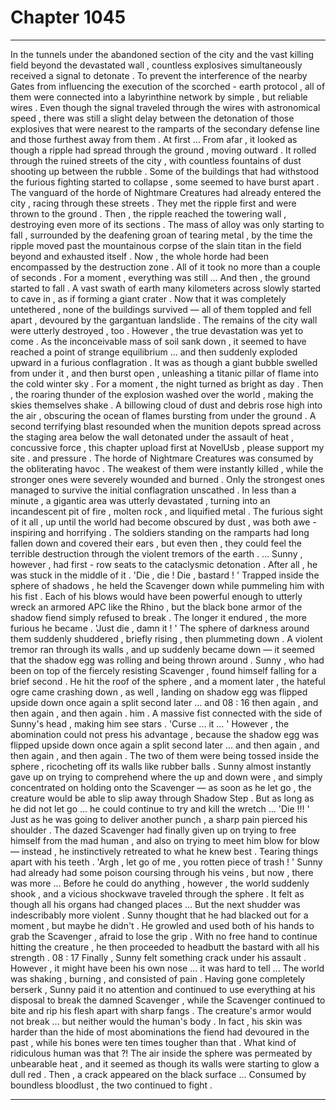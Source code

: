 
# Chapter 1045


---

In the tunnels under the abandoned section of the city and the vast killing field beyond the devastated wall , countless explosives simultaneously received a signal to detonate . To prevent the interference of the nearby Gates from influencing the execution of the scorched - earth protocol , all of them were connected into a labyrinthine network by simple , but reliable wires .
Even though the signal traveled through the wires with astronomical speed , there was still a slight delay between the detonation of those explosives that were nearest to the ramparts of the secondary defense line and those furthest away from them .
At first ...
From afar , it looked as though a ripple had spread through the ground , moving outward . It rolled through the ruined streets of the city , with countless fountains of dust shooting up between the rubble . Some of the buildings that had withstood the furious fighting started to collapse , some seemed to have burst apart .
The vanguard of the horde of Nightmare Creatures had already entered the city , racing through these streets . They met the ripple first and were thrown to the ground .
Then , the ripple reached the towering wall , destroying even more of its sections . The mass of alloy was only starting to fall , surrounded by the deafening groan of tearing metal , by the time the ripple moved past the mountainous corpse of the slain titan in the field beyond and exhausted itself . Now , the whole horde had been encompassed by the destruction zone .
All of it took no more than a couple of seconds .
For a moment , everything was still ...
And then , the ground started to fall .
A vast swath of earth many kilometers across slowly started to cave in , as if forming a giant crater . Now that it was completely untethered , none of the buildings survived — all of them toppled and fell apart , devoured by the gargantuan landslide . The remains of the city wall were utterly destroyed , too .
However , the true devastation was yet to come .
As the inconceivable mass of soil sank down , it seemed to have reached a point of strange equilibrium ... and then suddenly exploded upward in a furious conflagration . It was as though a giant bubble swelled from under it , and then burst open , unleashing a titanic pillar of flame into the cold winter sky .
For a moment , the night turned as bright as day .
Then , the roaring thunder of the explosion washed over the world , making the skies themselves shake . A billowing cloud of dust and debris rose high into the air , obscuring the ocean of flames bursting from under the ground . A second terrifying blast resounded when the munition depots spread across the staging area below the wall detonated under the assault of heat , concussive force , this chapter upload first at NovelUsb , please support my site . and pressure .
The horde of Nightmare Creatures was consumed by the obliterating havoc . The weakest of them were instantly killed , while the stronger ones were severely wounded and burned . Only the strongest ones managed to survive the initial conflagration unscathed .
In less than a minute , a gigantic area was utterly devastated , turning into an incandescent pit of fire , molten rock , and liquified metal . The furious sight of it all , up until the world had become obscured by dust , was both awe - inspiring and horrifying . The soldiers standing on the ramparts had long fallen down and covered their ears , but even then , they could feel the terrible destruction through the violent tremors of the earth .
... Sunny , however , had first - row seats to the cataclysmic detonation .
After all , he was stuck in the middle of it .
'Die , die ! Die , bastard ! '
Trapped inside the sphere of shadows , he held the Scavenger down while pummeling him with his fist . Each of his blows would have been powerful enough to utterly wreck an armored APC like the Rhino , but the black bone armor of the shadow fiend simply refused to break .
The longer it endured , the more furious he became .
'Just die , damn it ! '
The sphere of darkness around them suddenly shuddered , briefly rising , then plummeting down . A violent tremor ran through its walls , and up suddenly became down — it seemed that the shadow egg was rolling and being thrown around .
Sunny , who had been on top of the fiercely resisting Scavenger , found himself falling for a brief second . He hit the roof of the sphere , and a moment later , the hateful ogre came crashing down , as well , landing on shadow egg was flipped upside down once again a split second later ... and 08 : 16
then again , and then again , and then again .
him . A massive fist connected with the side of Sunny's head , making him see stars .
'Curse ... it ... '
However , the abomination could not press his advantage , because the shadow egg was flipped upside down once again a split second later ... and then again , and then again , and then again .
The two of them were being tossed inside the sphere , ricocheting off its walls like rubber balls . Sunny almost instantly gave up on trying to comprehend where the up and down were , and simply concentrated on holding onto the Scavenger — as soon as he let go , the creature would be able to slip away through Shadow Step .
But as long as he did not let go ... he could continue to try and kill the wretch ...
'Die !!! '
Just as he was going to deliver another punch , a sharp pain pierced his shoulder . The dazed Scavenger had finally given up on trying to free himself from the mad human , and also on trying to meet him blow for blow — instead , he instinctively retreated to what he knew best .
Tearing things apart with his teeth .
'Argh , let go of me , you rotten piece of trash ! '
Sunny had already had some poison coursing through his veins , but now , there was more ...
Before he could do anything , however , the world suddenly shook , and a vicious shockwave traveled through the sphere . It felt as though all his organs had changed places ...
But the next shudder was indescribably more violent .
Sunny thought that he had blacked out for a moment , but maybe he didn't . He growled and used both of his hands to grab the Scavenger , afraid to lose the grip . With no free hand to continue hitting the creature , he then proceeded to headbutt the bastard with all his strength .
08 : 17
Finally , Sunny felt something crack under his assault .
However , it might have been his own nose ... it was hard to tell ...
The world was shaking , burning , and consisted of pain .
Having gone completely berserk , Sunny paid it no attention and continued to use everything at his disposal to break the damned Scavenger , while the Scavenger continued to bite and rip his flesh apart with sharp fangs . The creature's armor would not break ... but neither would the human's body . In fact , his skin was harder than the hide of most abominations the fiend had devoured in the past , while his bones were ten times tougher than that .
What kind of ridiculous human was that ?!
The air inside the sphere was permeated by unbearable heat , and it seemed as though its walls were starting to glow a dull red . Then , a crack appeared on the black surface ...
Consumed by boundless bloodlust , the two continued to fight .

---


